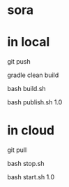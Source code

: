 # sora

# in local

git push

gradle clean build

bash build.sh

bash publish.sh 1.0

# in cloud


git pull

bash stop.sh

bash start.sh 1.0